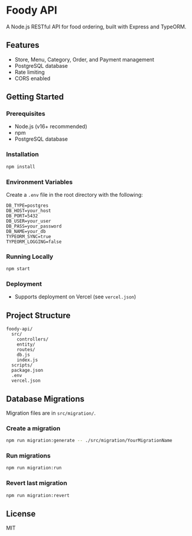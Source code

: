 # Foody API

A Node.js RESTful API for food ordering, built with Express and TypeORM.

## Features
- Store, Menu, Category, Order, and Payment management
- PostgreSQL database
- Rate limiting
- CORS enabled

## Getting Started

### Prerequisites
- Node.js (v16+ recommended)
- npm
- PostgreSQL database

### Installation
```bash
npm install
```

### Environment Variables
Create a `.env` file in the root directory with the following:
```
DB_TYPE=postgres
DB_HOST=your_host
DB_PORT=5432
DB_USER=your_user
DB_PASS=your_password
DB_NAME=your_db
TYPEORM_SYNC=true
TYPEORM_LOGGING=false
```

### Running Locally
```bash
npm start
```

### Deployment
- Supports deployment on Vercel (see `vercel.json`)

## Project Structure
```
foody-api/
  src/
    controllers/
    entity/
    routes/
    db.js
    index.js
  scripts/
  package.json
  .env
  vercel.json
```

## Database Migrations

Migration files are in `src/migration/`.

### Create a migration
```bash
npm run migration:generate -- ./src/migration/YourMigrationName
```

### Run migrations
```bash
npm run migration:run
```

### Revert last migration
```bash
npm run migration:revert
```

## License
MIT
